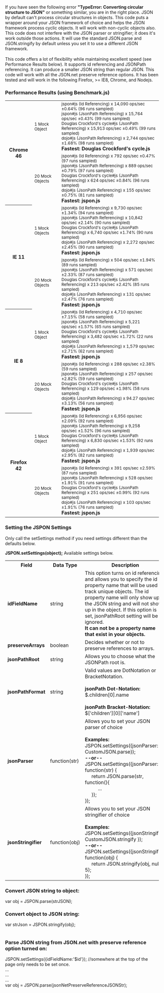 If you have seen the following error  <b>"TypeError: Converting circular structure to JSON"</b> or something similar, you are in the right place.  JSON by default can't process circular structures in objects. This code puts a wrapper around your JSON framework of choice and helps the JSON framework process cyclic objects.  It will work with non-cyclic objects also.  This code does not interfere with the JSON parser or stringifier; it does it's work outside those actions.  It will use the standard JSON.parse and JSON.stringify by default unless you set it to use a different JSON framework.
<br />
<br />
This code offers a lot of flexibility while maintaining excellent speed (see Performance Results below).  It supports id referencing and JSONPath referencing.  It can produce a smaller JSON string than regular JSON.  This code will work with all the JSON.net preserve reference options.  It has been tested and will work in the following Firefox, >= IE8, Chrome, and Nodejs.
<br />
<h3>Performance Results (using Benchmark.js)</h3>
<table>
    <tr>
        <th rowspan="2">Chrome 46</th>
        <td><sub>1 Mock Object</sub></td>
        <td>
            <sub>
                jspon#js (Id Referencing) x 14,090 ops/sec ±0.64% (96 runs sampled)<br />
                jspon#js (JsonPath Referencing) x 15,764 ops/sec ±0.43% (99 runs sampled)<br />
                Douglas Crockford's cycle#js (JsonPath Referencing) x 15,913 ops/sec ±0.49% (99 runs sampled)<br />
                dojo#js (JsonPath Referencing) x 2,744 ops/sec ±1.68% (98 runs sampled)<br />
            </sub>
            <b>Fastest: Douglas Crockford's cycle.js</b>
        </td>        
    </tr>
    <tr>
        <td><sub>20 Mock Objects</sub></td>
        <td>
            <sub>
                jspon#js (Id Referencing) x 792 ops/sec ±0.47% (97 runs sampled)<br />
                jspon#js (JsonPath Referencing) x 889 ops/sec ±0.79% (97 runs sampled)<br />
                Douglas Crockford's cycle#js (JsonPath Referencing) x 624 ops/sec ±0.84% (96 runs sampled)<br />
                dojo#js (JsonPath Referencing) x 155 ops/sec ±0.75% (81 runs sampled)<br />
            </sub>
            <b>Fastest: jspon.js</b>
        </td>
    </tr>
    <tr>
        <th rowspan="2">IE 11</th>
        <td><sub>1 Mock Objects</sub></td>
        <td>
            <sub>
                jspon#js (Id Referencing) x 9,730 ops/sec ±1.34% (94 runs sampled)<br />
                jspon#js (JsonPath Referencing) x 10,842 ops/sec ±2.14% (90 runs sampled)<br />
                Douglas Crockford's cycle#js (JsonPath Referencing) x 6,740 ops/sec ±1.74% (90 runs sampled)<br />
                dojo#js (JsonPath Referencing) x 2,272 ops/sec ±2.45% (90 runs sampled)<br />
            </sub>
            <b>Fastest: jspon.js</b>
        </td>
    </tr>
    <tr>
        <td><sub>20 Mock Objects</sub></td>
        <td>
            <sub>
                jspon#js (Id Referencing) x 504 ops/sec ±1.94% (89 runs sampled)<br />
                jspon#js (JsonPath Referencing) x 571 ops/sec ±2.33% (87 runs sampled)<br />
                Douglas Crockford's cycle#js (JsonPath Referencing) x 213 ops/sec ±2.42% (85 runs sampled)<br />
                dojo#js (JsonPath Referencing) x 131 ops/sec ±2.47% (76 runs sampled)<br />
            </sub>
            <b>Fastest: jspon.js</b>
        </td>
    </tr>
    <tr>
        <th rowspan="2">IE 8</th>
        <td><sub>1 Mock Object</sub></td>
        <td>
            <sub>
                jspon#js (Id Referencing) x 4,710 ops/sec ±7.15% (58 runs sampled)<br />
                jspon#js (JsonPath Referencing) x 5,221 ops/sec ±1.57% (65 runs sampled)<br />
                Douglas Crockford's cycle#js (JsonPath Referencing) x 3,482 ops/sec ±1.72% (22 runs sampled)<br />
                dojo#js (JsonPath Referencing) x 1,579 ops/sec ±2.71% (62 runs sampled)<br />
            </sub>
            <b>Fastest: jspon.js</b>
        </td>
    </tr>
    <tr>
        <td><sub>20 Mock Objects</sub></td>
        <td>
            <sub>
                jspon#js (Id Referencing) x 288 ops/sec ±2.38% (59 runs sampled)<br />
                jspon#js (JsonPath Referencing) x 257 ops/sec ±2.82% (59 runs sampled)<br />
                Douglas Crockford's cycle#js (JsonPath Referencing) x 129 ops/sec ±1.98% (58 runs sampled)<br />
                dojo#js (JsonPath Referencing) x 94.27 ops/sec ±3.13% (56 runs sampled)<br />
            </sub>
            <b>Fastest: jspon.js</b>
        </td>
    </tr>
    <tr>
        <th rowspan="2">Firefox 42</th>
        <td><sub>1 Mock Object</sub></td>
        <td>
            <sub>
                jspon#js (Id Referencing) x 6,956 ops/sec ±2.09% (92 runs sampled)<br />
                jspon#js (JsonPath Referencing) x 9,258 ops/sec ±1.52% (96 runs sampled)<br />
                Douglas Crockford's cycle#js (JsonPath Referencing) x 6,830 ops/sec ±1.53% (92 runs sampled)<br />
                dojo#js (JsonPath Referencing) x 1,939 ops/sec ±2.95% (82 runs sampled)<br />
            </sub>
            <b>Fastest: jspon.js</b>
        </td>
    </tr>
    <tr>
        <td><sub>20 Mock Objects</sub></td>
        <td>
            <sub>
                jspon#js (Id Referencing) x 391 ops/sec ±2.59% (87 runs sampled)<br />
                jspon#js (JsonPath Referencing) x 528 ops/sec ±1.91% (91 runs sampled)<br />
                Douglas Crockford's cycle#js (JsonPath Referencing) x 251 ops/sec ±0.99% (92 runs sampled)<br />
                dojo#js (JsonPath Referencing) x 103 ops/sec ±1.91% (76 runs sampled)<br />
            </sub>
            <b>Fastest: jspon.js</b>
        </td>
    </tr>
</table>

<h3>Setting the JSPON Settings</h3>
Only call the setSettings method if you need settings different than the defaults below.<br />

<b>JSPON.setSettings(object);</b> Available settings below.
<table>
    <tr>
        <th>Field</th>
        <th>Data Type</th>
        <th>Description</th>
        <th>Default Value</th>
    </tr>
    <tr>
        <td><b>idFieldName</b></td>
        <td>string</td>
        <td>This option turns on id referencing and allows you to specify the id property name that will be used to track unique objects.  The id property name will only show up in the JSON string and will not show up in the object. If this option is set, jsonPathRoot setting will be ignored.
            <br />
            <b>It can not be a property name that exist in your objects.</b></td>
        <td></td>
    </tr>
    <tr>
        <td><b>preserveArrays</b></td>
        <td>boolean</td>
        <td>Decides whether or not to preserve references to arrays.</td>
        <td>true</td>
    </tr>
    <tr>
        <td><b>jsonPathRoot</b></td>
        <td>string</td>
        <td>Allows you to choose what the JSONPath root is.</td>
        <td>$</td>
    </tr>
    <tr>
        <td><b>jsonPathFormat</b></td>
        <td>string</td>
        <td>Valid values are DotNotation or BracketNotation.<br />
            <br />
            <b>jsonPath Dot-Notation:</b><br />
            $.children[0].name<br />
            <br />
            <b>jsonPath Bracket-Notation:</b><br />
            $['children'][0]['name']<br />
        </td>
        <td>DotNotation</td>
    </tr>
    <tr>
        <td><b>jsonParser</b></td>
        <td>function(str)</td>
        <td>Allows you to set your JSON parser of choice<br />
            <br />
            <b>Examples:</b><br />
            JSPON.setSettings({jsonParser: CustomJSON.parse});
            <br />
            <b>--or--</b><br />
            JSPON.setSettings({jsonParser: function(str) {<br />
            &nbsp;&nbsp;&nbsp;&nbsp;&nbsp;return JSON.parse(str, function(){<br />
            &nbsp;&nbsp;&nbsp;&nbsp;&nbsp;&nbsp;&nbsp;&nbsp;&nbsp;&nbsp;...<br />
            &nbsp;&nbsp;&nbsp;&nbsp;&nbsp;});<br />
            });
        </td>
        <td>JSON.parse</td>
    </tr>
    <tr>
        <td><b>jsonStringifier</b></td>
        <td>function(obj)</td>
        <td>Allows you to set your JSON stringifier of choice<br />
            <br />
            <b>Examples:</b><br />
            JSPON.setSettings({jsonStringifier: CustomJSON.stringify });
            <br />
            <b>--or--</b><br />
            JSPON.setSettings({jsonStringifier: function(obj) {<br />
            &nbsp;&nbsp;&nbsp;&nbsp;&nbsp;return JSON.stringify(obj, null, 5);<br />
            });
        </td>
        <td>JSON.stringify</td>
    </tr>
</table>

<h3>Convert JSON string to object:</h3>

var obj = JSPON.parse(strJSON);

<h3>Convert object to JSON string:</h3>

var strJson = JSPON.stringify(obj);
<br />
<br />
<h3>Parse JSON string from JSON.net with preserve reference option turned on:</h3>

JSPON.setSettings({idFieldName:'$id'}); //somewhere at the top of the page only needs to be set once.<br />
...
<br />
...
<br />
...
<br />
var obj = JSPON.parse(jsonNetPreserveReferenceJSONStr);
